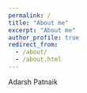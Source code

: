 ```yaml
---
permalink: /
title: "About me"
excerpt: "About me"
author_profile: true
redirect_from: 
  - /about/
  - /about.html
---
```

Adarsh Patnaik
